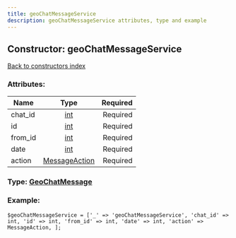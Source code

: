 ```yaml
---
title: geoChatMessageService
description: geoChatMessageService attributes, type and example
---
```

## Constructor: geoChatMessageService  
[Back to constructors index](index.md)



### Attributes:

| Name     |    Type       | Required |
|----------|:-------------:|---------:|
|chat\_id|[int](../types/int.md) | Required|
|id|[int](../types/int.md) | Required|
|from\_id|[int](../types/int.md) | Required|
|date|[int](../types/int.md) | Required|
|action|[MessageAction](../types/MessageAction.md) | Required|



### Type: [GeoChatMessage](../types/GeoChatMessage.md)


### Example:

```
$geoChatMessageService = ['_' => 'geoChatMessageService', 'chat_id' => int, 'id' => int, 'from_id' => int, 'date' => int, 'action' => MessageAction, ];
```  

